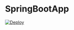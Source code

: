 # SpringBootApp
<!--[![Deploy](https://www.herokucdn.com/deploy/button.svg)](https://heroku.com/deploy)-->
<a href="https://heroku.com/deploy">
  <img src="https://www.herokucdn.com/deploy/button.svg" alt="Deploy">
</a>
